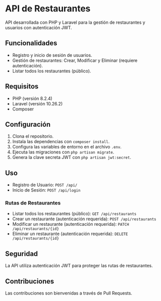 # API de Restaurantes

API desarrollada con PHP y Laravel para la gestión de restaurantes y usuarios con autenticación JWT.

## Funcionalidades

- Registro y inicio de sesión de usuarios.
- Gestión de restaurantes: Crear, Modificar y Eliminar (requiere autenticación).
- Listar todos los restaurantes (público).

## Requisitos

- PHP (versión 8.2.4)
- Laravel (versión 10.26.2)
- Composer

## Configuración

1. Clona el repositorio.
2. Instala las dependencias con `composer install`.
3. Configura las variables de entorno en el archivo `.env`.
4. Ejecuta las migraciones con `php artisan migrate`.
5. Genera la clave secreta JWT con `php artisan jwt:secret`.

## Uso

- Registro de Usuario: `POST /api/`
- Inicio de Sesión: `POST /api/login`

### Rutas de Restaurantes

- Listar todos los restaurantes (público): `GET /api/restaurants`
- Crear un restaurante (autenticación requerida): `POST /api/restaurants`
- Modificar un restaurante (autenticación requerida): `PATCH /api/restaurants/{id}`
- Eliminar un restaurante (autenticación requerida): `DELETE /api/restaurants/{id}`

## Seguridad

La API utiliza autenticación JWT para proteger las rutas de restaurantes.

## Contribuciones

Las contribuciones son bienvenidas a través de Pull Requests.
